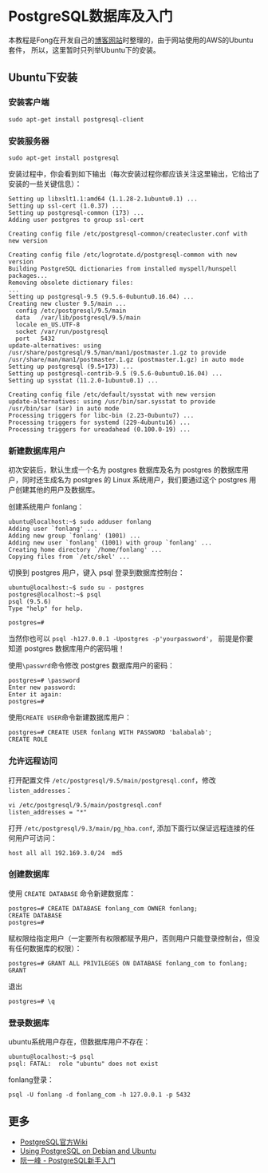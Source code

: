 <!---
@title  PostgreSQL数据库及入门
@category 开发手册 
@tag PostgreSQL
-->
# PostgreSQL数据库及入门

本教程是Fong在开发自己的[博客网站](http://www.fonlang.com/blog/)时整理的，由于网站使用的AWS的Ubuntu套件，
所以，这里暂时只列举Ubuntu下的安装。

## Ubuntu下安装

### 安装客户端
```
sudo apt-get install postgresql-client
```

### 安装服务器
```
sudo apt-get install postgresql
```
安装过程中，你会看到如下输出（每次安装过程你都应该关注这里输出，它给出了安装的一些关键信息）：

```
Setting up libxslt1.1:amd64 (1.1.28-2.1ubuntu0.1) ...
Setting up ssl-cert (1.0.37) ...
Setting up postgresql-common (173) ...
Adding user postgres to group ssl-cert

Creating config file /etc/postgresql-common/createcluster.conf with new version

Creating config file /etc/logrotate.d/postgresql-common with new version
Building PostgreSQL dictionaries from installed myspell/hunspell packages...
Removing obsolete dictionary files:
...
Setting up postgresql-9.5 (9.5.6-0ubuntu0.16.04) ...
Creating new cluster 9.5/main ...
  config /etc/postgresql/9.5/main
  data   /var/lib/postgresql/9.5/main
  locale en_US.UTF-8
  socket /var/run/postgresql
  port   5432
update-alternatives: using /usr/share/postgresql/9.5/man/man1/postmaster.1.gz to provide /usr/share/man/man1/postmaster.1.gz (postmaster.1.gz) in auto mode
Setting up postgresql (9.5+173) ...
Setting up postgresql-contrib-9.5 (9.5.6-0ubuntu0.16.04) ...
Setting up sysstat (11.2.0-1ubuntu0.1) ...

Creating config file /etc/default/sysstat with new version
update-alternatives: using /usr/bin/sar.sysstat to provide /usr/bin/sar (sar) in auto mode
Processing triggers for libc-bin (2.23-0ubuntu7) ...
Processing triggers for systemd (229-4ubuntu16) ...
Processing triggers for ureadahead (0.100.0-19) ...
```

### 新建数据库用户

初次安装后，默认生成一个名为 postgres 数据库及名为 postgres 的数据库用户，同时还生成名为 postgres 的 Linux 系统用户，我们要通过这个 postgres 用户创建其他的用户及数据库。

创建系统用户 fonlang：
```
ubuntu@localhost:~$ sudo adduser fonlang
Adding user `fonlang' ...
Adding new group `fonlang' (1001) ...
Adding new user `fonlang' (1001) with group `fonlang' ...
Creating home directory `/home/fonlang' ...
Copying files from `/etc/skel' ...
```

切换到 postgres 用户，键入 psql 登录到数据库控制台：
```
ubuntu@localhost:~$ sudo su - postgres
postgres@localhost:~$ psql
psql (9.5.6)
Type "help" for help.

postgres=#
```

当然你也可以 `psql -h127.0.0.1 -Upostgres -p'yourpassword'`， 前提是你要知道 postgres 数据库用户的密码哦！

使用`\passwrd`命令修改 postgres 数据库用户的密码：
```
postgres=# \password
Enter new password:
Enter it again:
postgres=#
```

使用`CREATE USER`命令新建数据库用户：
```
postgres=# CREATE USER fonlang WITH PASSWORD 'balabalab';
CREATE ROLE
```

### 允许远程访问

打开配置文件 `/etc/postgresql/9.5/main/postgresql.conf`，修改 `listen_addresses`：
```
vi /etc/postgresql/9.5/main/postgresql.conf
listen_addresses = "*"
```

打开 `/etc/postgresql/9.3/main/pg_hba.conf`, 添加下面行以保证远程连接的任何用户可访问：
```
host all all 192.169.3.0/24  md5

```

### 创建数据库

使用 `CREATE DATABASE` 命令新建数据库：
```
postgres=# CREATE DATABASE fonlang_com OWNER fonlang;
CREATE DATABASE
postgres=#
```

赋权限给指定用户（一定要所有权限都赋予用户，否则用户只能登录控制台，但没有任何数据库的权限）：
```
postgres=# GRANT ALL PRIVILEGES ON DATABASE fonlang_com to fonlang;
GRANT
```

退出
```
postgres=# \q

```

### 登录数据库

ubuntu系统用户存在，但数据库用户不存在：
```
ubuntu@localhost:~$ psql
psql: FATAL:  role "ubuntu" does not exist
```

fonlang登录：
```
psql -U fonlang -d fonlang_com -h 127.0.0.1 -p 5432
```

## 更多

* [PostgreSQL官方Wiki](https://wiki.postgresql.org/wiki/Main_Page)
* [Using PostgreSQL on Debian and Ubuntu](http://www.stuartellis.name/articles/postgresql-setup/)
* [阮一峰 - PostgreSQL新手入门](http://www.ruanyifeng.com/blog/2013/12/getting_started_with_postgresql.html)
